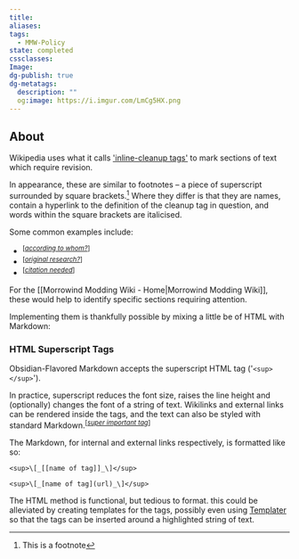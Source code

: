 ```yaml
---
title: 
aliases: 
tags:
  - MMW-Policy
state: completed
cssclasses: 
Image: 
dg-publish: true
dg-metatags:
  description: ""
  og:image: https://i.imgur.com/LmCg5HX.png
---
```


## About

Wikipedia uses what it calls ['inline-cleanup tags'](https://en.wikipedia.org/wiki/Template:Inline_cleanup_tags) to mark sections of text which require revision.

In appearance, these are similar to footnotes – a piece of superscript surrounded by square brackets.[^1] Where they differ is that they are names, contain a hyperlink to the definition of the cleanup tag in question, and words within the square brackets are italicised.

Some common examples include:

- <sup>\[_[according to whom?](https://en.m.wikipedia.org/wiki/Wikipedia:Manual_of_Style/Words_to_watch#Unsupported_attributions)_\]</sup>
- <sup>\[_[original research?](https://en.m.wikipedia.org/wiki/Wikipedia:No_original_research)_\]</sup>
- <sup>\[_[citation needed](https://en.m.wikipedia.org/wiki/Wikipedia:Citation_needed)_\]</sup>

For the [[Morrowind Modding Wiki - Home|Morrowind Modding Wiki]], these would help to identify specific sections requiring attention. 

Implementing them is thankfully possible by mixing a little be of HTML with Markdown:

### HTML Superscript Tags

Obsidian-Flavored Markdown accepts the superscript HTML tag ('`<sup> </sup>`').

In practice, superscript reduces the font size, raises the line height and (optionally) changes the font of a string of text. Wikilinks and external links can be rendered inside the tags, and the text can also be styled with standard Markdown.<sup>\[_[super important tag](https://youtu.be/dQw4w9WgXcQ?si=TrWb1BFdT2XsjvyG)_\]</sup>

The Markdown, for internal and external links respectively, is formatted like so:

```
<sup>\[_[[name of tag]]_\]</sup>

<sup>\[_[name of tag](url)_\]</sup>
```

The HTML method is functional, but tedious to format. this could be alleviated by creating templates for the tags, possibly even using [Templater](https://github.com/SilentVoid13/Templater) so that the tags can be inserted around a highlighted string of text.


[^1]: This is a footnote
